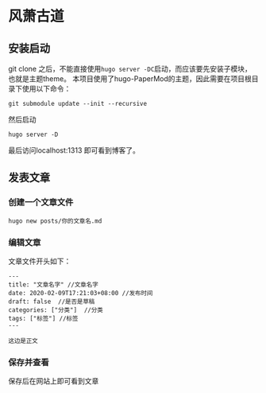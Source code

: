 # 风萧古道

## 安装启动
git clone 之后，不能直接使用``hugo server -DC``启动，而应该要先安装子模块，也就是主题theme。
本项目使用了hugo-PaperMod的主题，因此需要在项目根目录下使用以下命令：

```
git submodule update --init --recursive 
```

然后启动
```
hugo server -D
```

最后访问localhost:1313 即可看到博客了。

## 发表文章
### 创建一个文章文件

```
hugo new posts/你的文章名.md
```

### 编辑文章
文章文件开头如下：

```
---
title: "文章名字" //文章名字
date: 2020-02-09T17:21:03+08:00 //发布时间
draft: false  //是否是草稿
categories: ["分类"]  //分类
tags: ["标签"] //标签
---

这边是正文
```

### 保存并查看

保存后在网站上即可看到文章